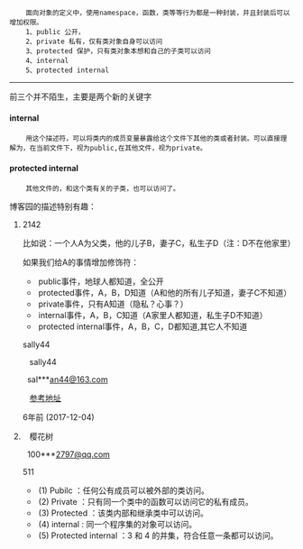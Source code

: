 
		面向对象的定义中，使用namespace，函数，类等等行为都是一种封装，并且封装后可以增加权限。
		1、public 公开，
		2、private 私有，仅有类对象自身可以访问
		3、protected 保护，只有类对象本想和自己的子类可以访问
		4、internal
		5、protected internal 

----
前三个并不陌生，主要是两个新的关键字
#### internal
		用这个描述符，可以将类内的成员变量暴露给这个文件下其他的类或者封装。可以直接理解为，在当前文件下，视为public,在其他文件，视为private。

#### protected internal
		其他文件的，和这个类有关的子类，也可以访问了。

博客园的描述特别有趣：

1.   
    2142
    
    比如说：一个人A为父类，他的儿子B，妻子C，私生子D（注：D不在他家里）
    
    如果我们给A的事情增加修饰符：
    
    -  public事件，地球人都知道，全公开
    -  protected事件，A，B，D知道（A和他的所有儿子知道，妻子C不知道）
    -  private事件，只有A知道（隐私？心事？）
    -  internal事件，A，B，C知道（A家里人都知道，私生子D不知道）
    -  protected internal事件，A，B，C，D都知道,其它人不知道
    
    sally44
    
       sally44
    
      sal***an44@163.com
    
       [参考地址](http://blog.csdn.net/jadeflute/article/details/5019478)
    
    6年前 (2017-12-04)
    
2.    樱花树
    
      100***2797@qq.com
    
    511
    
    -  (1) Pubilc ：任何公有成员可以被外部的类访问。
    -  (2) Private ：只有同一个类中的函数可以访问它的私有成员。
    -  (3) Protected ：该类内部和继承类中可以访问。
    -  (4) internal : 同一个程序集的对象可以访问。
    -  (5) Protected internal ：3 和 4 的并集，符合任意一条都可以访问。
		